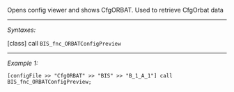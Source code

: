 Opens config viewer and shows CfgORBAT. Used to retrieve CfgOrbat data


---
*Syntaxes:*

[class] call `BIS_fnc_ORBATConfigPreview`

---
*Example 1:*

```sqf
[configFile >> "CfgORBAT" >> "BIS" >> "B_1_A_1"] call BIS_fnc_ORBATConfigPreview;
```